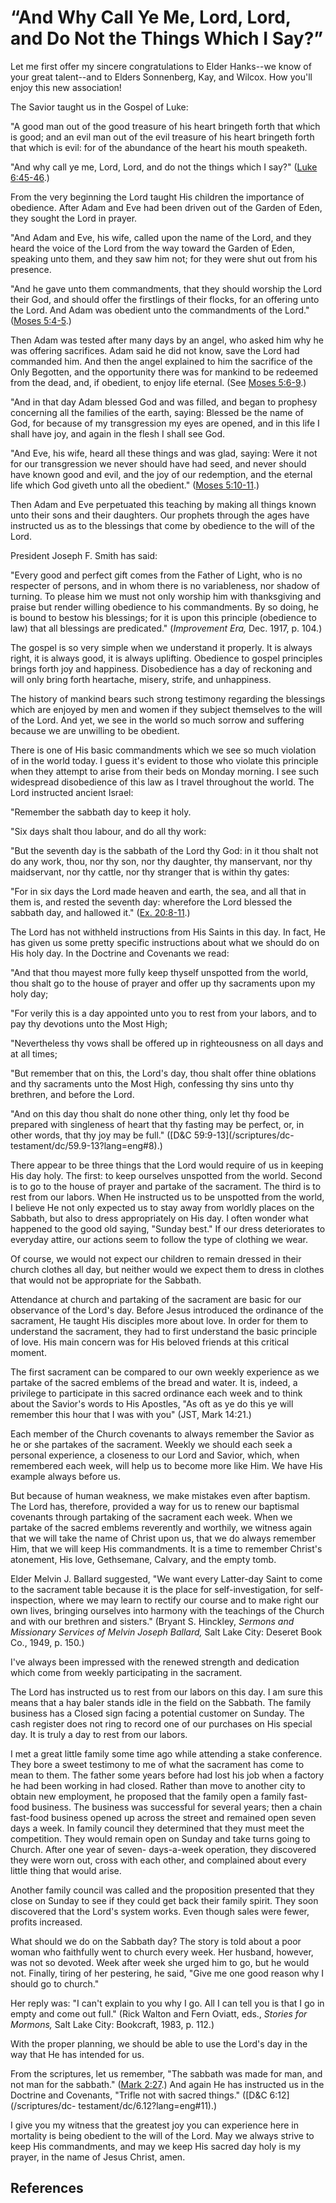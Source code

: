 # “And Why Call Ye Me, Lord, Lord, and Do Not the Things Which I Say?”

Let me first offer my sincere congratulations to Elder Hanks--we know of your
great talent--and to Elders Sonnenberg, Kay, and Wilcox. How you'll enjoy this
new association!

The Savior taught us in the Gospel of Luke:

"A good man out of the good treasure of his heart bringeth forth that which is
good; and an evil man out of the evil treasure of his heart bringeth forth
that which is evil: for of the abundance of the heart his mouth speaketh.

"And why call ye me, Lord, Lord, and do not the things which I say?" ([Luke
6:45-46](/scriptures/nt/luke/6.45-46?lang=eng#44).)

From the very beginning the Lord taught His children the importance of
obedience. After Adam and Eve had been driven out of the Garden of Eden, they
sought the Lord in prayer.

"And Adam and Eve, his wife, called upon the name of the Lord, and they heard
the voice of the Lord from the way toward the Garden of Eden, speaking unto
them, and they saw him not; for they were shut out from his presence.

"And he gave unto them commandments, that they should worship the Lord their
God, and should offer the firstlings of their flocks, for an offering unto the
Lord. And Adam was obedient unto the commandments of the Lord." ([Moses
5:4-5](/scriptures/pgp/moses/5.4-5?lang=eng#3).)

Then Adam was tested after many days by an angel, who asked him why he was
offering sacrifices. Adam said he did not know, save the Lord had commanded
him. And then the angel explained to him the sacrifice of the Only Begotten,
and the opportunity there was for mankind to be redeemed from the dead, and,
if obedient, to enjoy life eternal. (See [Moses
5:6-9](/scriptures/pgp/moses/5.6-9?lang=eng#5).)

"And in that day Adam blessed God and was filled, and began to prophesy
concerning all the families of the earth, saying: Blessed be the name of God,
for because of my transgression my eyes are opened, and in this life I shall
have joy, and again in the flesh I shall see God.

"And Eve, his wife, heard all these things and was glad, saying: Were it not
for our transgression we never should have had seed, and never should have
known good and evil, and the joy of our redemption, and the eternal life which
God giveth unto all the obedient." ([Moses
5:10-11](/scriptures/pgp/moses/5.10-11?lang=eng#9).)

Then Adam and Eve perpetuated this teaching by making all things known unto
their sons and their daughters. Our prophets through the ages have instructed
us as to the blessings that come by obedience to the will of the Lord.

President Joseph F. Smith has said:

"Every good and perfect gift comes from the Father of Light, who is no
respecter of persons, and in whom there is no variableness, nor shadow of
turning. To please him we must not only worship him with thanksgiving and
praise but render willing obedience to his commandments. By so doing, he is
bound to bestow his blessings; for it is upon this principle (obedience to
law) that all blessings are predicated." (_Improvement Era,_ Dec. 1917, p.
104.)

The gospel is so very simple when we understand it properly. It is always
right, it is always good, it is always uplifting. Obedience to gospel
principles brings forth joy and happiness. Disobedience has a day of reckoning
and will only bring forth heartache, misery, strife, and unhappiness.

The history of mankind bears such strong testimony regarding the blessings
which are enjoyed by men and women if they subject themselves to the will of
the Lord. And yet, we see in the world so much sorrow and suffering because we
are unwilling to be obedient.

There is one of His basic commandments which we see so much violation of in
the world today. I guess it's evident to those who violate this principle when
they attempt to arise from their beds on Monday morning. I see such widespread
disobedience of this law as I travel throughout the world. The Lord instructed
ancient Israel:

"Remember the sabbath day to keep it holy.

"Six days shalt thou labour, and do all thy work:

"But the seventh day is the sabbath of the Lord thy God: in it thou shalt not
do any work, thou, nor thy son, nor thy daughter, thy manservant, nor thy
maidservant, nor thy cattle, nor thy stranger that is within thy gates:

"For in six days the Lord made heaven and earth, the sea, and all that in them
is, and rested the seventh day: wherefore the Lord blessed the sabbath day,
and hallowed it." ([Ex. 20:8-11](/scriptures/ot/ex/20.8-11?lang=eng#7).)

The Lord has not withheld instructions from His Saints in this day. In fact,
He has given us some pretty specific instructions about what we should do on
His holy day. In the Doctrine and Covenants we read:

"And that thou mayest more fully keep thyself unspotted from the world, thou
shalt go to the house of prayer and offer up thy sacraments upon my holy day;

"For verily this is a day appointed unto you to rest from your labors, and to
pay thy devotions unto the Most High;

"Nevertheless thy vows shall be offered up in righteousness on all days and at
all times;

"But remember that on this, the Lord's day, thou shalt offer thine oblations
and thy sacraments unto the Most High, confessing thy sins unto thy brethren,
and before the Lord.

"And on this day thou shalt do none other thing, only let thy food be prepared
with singleness of heart that thy fasting may be perfect, or, in other words,
that thy joy may be full." ([D&amp;C 59:9-13](/scriptures/dc-
testament/dc/59.9-13?lang=eng#8).)

There appear to be three things that the Lord would require of us in keeping
His day holy. The first: to keep ourselves unspotted from the world. Second is
to go to the house of prayer and partake of the sacrament. The third is to
rest from our labors. When He instructed us to be unspotted from the world, I
believe He not only expected us to stay away from worldly places on the
Sabbath, but also to dress appropriately on His day. I often wonder what
happened to the good old saying, "Sunday best." If our dress deteriorates to
everyday attire, our actions seem to follow the type of clothing we wear.

Of course, we would not expect our children to remain dressed in their church
clothes all day, but neither would we expect them to dress in clothes that
would not be appropriate for the Sabbath.

Attendance at church and partaking of the sacrament are basic for our
observance of the Lord's day. Before Jesus introduced the ordinance of the
sacrament, He taught His disciples more about love. In order for them to
understand the sacrament, they had to first understand the basic principle of
love. His main concern was for His beloved friends at this critical moment.

The first sacrament can be compared to our own weekly experience as we partake
of the sacred emblems of the bread and water. It is, indeed, a privilege to
participate in this sacred ordinance each week and to think about the Savior's
words to His Apostles, "As oft as ye do this ye will remember this hour that I
was with you" (JST, Mark 14:21.)

Each member of the Church covenants to always remember the Savior as he or she
partakes of the sacrament. Weekly we should each seek a personal experience, a
closeness to our Lord and Savior, which, when remembered each week, will help
us to become more like Him. We have His example always before us.

But because of human weakness, we make mistakes even after baptism. The Lord
has, therefore, provided a way for us to renew our baptismal covenants through
partaking of the sacrament each week. When we partake of the sacred emblems
reverently and worthily, we witness again that we will take the name of Christ
upon us, that we do always remember Him, that we will keep His commandments.
It is a time to remember Christ's atonement, His love, Gethsemane, Calvary,
and the empty tomb.

Elder Melvin J. Ballard suggested, "We want every Latter-day Saint to come to
the sacrament table because it is the place for self-investigation, for self-
inspection, where we may learn to rectify our course and to make right our own
lives, bringing ourselves into harmony with the teachings of the Church and
with our brethren and sisters." (Bryant S. Hinckley, _Sermons and Missionary
Services of Melvin Joseph Ballard,_ Salt Lake City: Deseret Book Co., 1949, p.
150.)

I've always been impressed with the renewed strength and dedication which come
from weekly participating in the sacrament.

The Lord has instructed us to rest from our labors on this day. I am sure this
means that a hay baler stands idle in the field on the Sabbath. The family
business has a Closed sign facing a potential customer on Sunday. The cash
register does not ring to record one of our purchases on His special day. It
is truly a day to rest from our labors.

I met a great little family some time ago while attending a stake conference.
They bore a sweet testimony to me of what the sacrament has come to mean to
them. The father some years before had lost his job when a factory he had been
working in had closed. Rather than move to another city to obtain new
employment, he proposed that the family open a family fast- food business. The
business was successful for several years; then a chain fast-food business
opened up across the street and remained open seven days a week. In family
council they determined that they must meet the competition. They would remain
open on Sunday and take turns going to Church. After one year of seven-
days-a-week operation, they discovered they were worn out, cross with each
other, and complained about every little thing that would arise.

Another family council was called and the proposition presented that they
close on Sunday to see if they could get back their family spirit. They soon
discovered that the Lord's system works. Even though sales were fewer, profits
increased.

What should we do on the Sabbath day? The story is told about a poor woman who
faithfully went to church every week. Her husband, however, was not so
devoted. Week after week she urged him to go, but he would not. Finally,
tiring of her pestering, he said, "Give me one good reason why I should go to
church."

Her reply was: "I can't explain to you why I go. All I can tell you is that I
go in empty and come out full." (Rick Walton and Fern Oviatt, eds., _Stories
for Mormons,_ Salt Lake City: Bookcraft, 1983, p. 112.)

With the proper planning, we should be able to use the Lord's day in the way
that He has intended for us.

From the scriptures, let us remember, "The sabbath was made for man, and not
man for the sabbath." ([Mark 2:27](/scriptures/nt/mark/2.27?lang=eng#26).) And
again He has instructed us in the Doctrine and Covenants, "Trifle not with
sacred things." ([D&amp;C 6:12](/scriptures/dc-
testament/dc/6.12?lang=eng#11).)

I give you my witness that the greatest joy you can experience here in
mortality is being obedient to the will of the Lord. May we always strive to
keep His commandments, and may we keep His sacred day holy is my prayer, in
the name of Jesus Christ, amen.

## References

